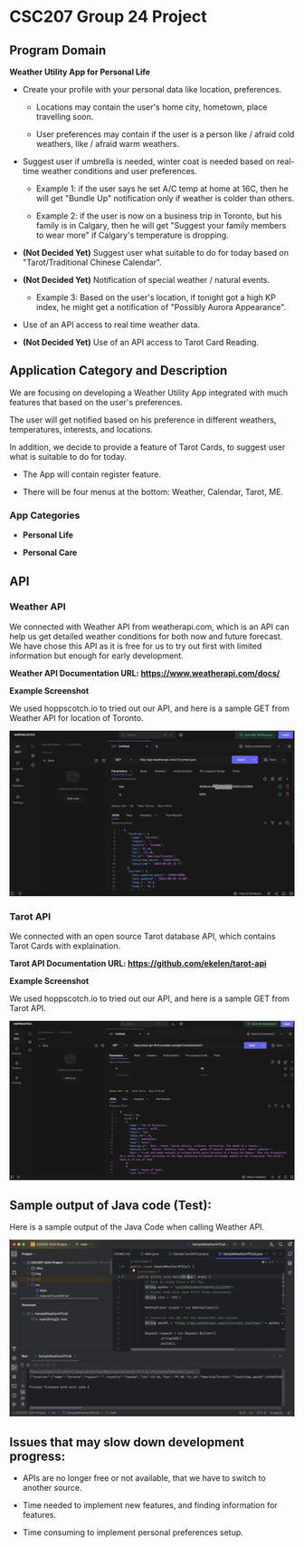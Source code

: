 # CSC207 Group 24 Project

## Program Domain

**Weather Utility App for Personal Life**

- Create your profile with your personal data like location, preferences.

  - Locations may contain the user's home city, hometown, place travelling soon.
  
  - User preferences may contain if the user is a person like / afraid cold weathers, like / afraid warm weathers.

- Suggest user if umbrella is needed, winter coat is needed based on real-time weather conditions and user preferences.

  - Example 1: if the user says he set A/C temp at home at 16C, then he will get "Bundle Up" notification only if weather is colder than others.
 
  - Example 2: if the user is now on a business trip in Toronto, but his family is in Calgary, then he will get "Suggest your family members to wear more" if Calgary's temperature is dropping.

- **(Not Decided Yet)** Suggest user what suitable to do for today based on "Tarot/Traditional Chinese Calendar".

- **(Not Decided Yet)** Notification of special weather / natural events.

  - Example 3: Based on the user's location, if tonight got a high KP index, he might get a notification of "Possibly Aurora Appearance".

- Use of an API access to real time weather data.

- **(Not Decided Yet)** Use of an API access to Tarot Card Reading.
  

## Application Category and Description

We are focusing on developing a Weather Utility App integrated with much features that based on the user's preferences.

The user will get notified based on his preference in different weathers, temperatures, interests, and locations.

In addition, we decide to provide a feature of Tarot Cards, to suggest user what is suitable to do for today.

- The App will contain register feature.

- There will be four menus at the bottom: Weather, Calendar, Tarot, ME.

### **App Categories**

- **Personal Life**

- **Personal Care**


## API

### **Weather API**

We connected with Weather API from weatherapi.com, which is an API can help us get detailed weather conditions for both
now and future forecast. We have chose this API as it is free for us to try out first with limited information but
enough for early development.

**Weather API Documentation URL: https://www.weatherapi.com/docs/**

**Example Screenshot**

We used hoppscotch.io to tried out our API, and here is a sample GET from Weather API for location of Toronto.

![img.png](img/TorontoWeatherResults.png)

### **Tarot API**

We connected with an open source Tarot database API, which contains Tarot Cards with explaination.

**Tarot API Documentation URL: https://github.com/ekelen/tarot-api**

**Example Screenshot**

We used hoppscotch.io to tried out our API, and here is a sample GET from Tarot API.

![img.png](img/TarotAPI.png)

## Sample output of Java code (Test):

Here is a sample output of the Java Code when calling Weather API.

![img.png](img/WeatherAPICallOutput.png)

## Issues that may slow down development progress:

- APIs are no longer free or not available, that we have to switch to another source.
  
- Time needed to implement new features, and finding information for features.

- Time consuming to implement personal preferences setup.
